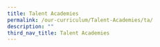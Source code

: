 ```yaml
---
title: Talent Academies
permalink: /our-curriculum/Talent-Academies/ta/
description: ""
third_nav_title: Talent Academies
---
```

